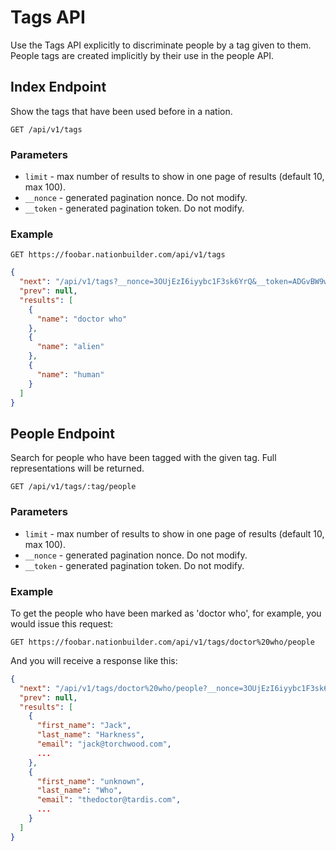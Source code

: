 Tags API
========
Use the Tags API explicitly to discriminate people by a tag given to them.  People tags are created implicitly by their use in the people API.

Index Endpoint
--------------
Show the tags that have been used before in a nation.

```
GET /api/v1/tags
```

### Parameters
* `limit` - max number of results to show in one page of results (default 10, max 100).
* `__nonce` - generated pagination nonce. Do not modify.
* `__token` - generated pagination token. Do not modify.

### Example

```
GET https://foobar.nationbuilder.com/api/v1/tags
```

```json
{
  "next": "/api/v1/tags?__nonce=3OUjEzI6iyybc1F3sk6YrQ&__token=ADGvBW9wM69kUiss1KqTIyVeQ5M6OwiL6ttexRFnHK9m",
  "prev": null,
  "results": [
    {
      "name": "doctor who"
    },
    {
      "name": "alien"
    },
    {
      "name": "human"
    }
  ]
}
```

People Endpoint
---------------
Search for people who have been tagged with the given tag.  Full representations will be returned.

```
GET /api/v1/tags/:tag/people
```

### Parameters
* `limit` - max number of results to show in one page of results (default 10, max 100).
* `__nonce` - generated pagination nonce. Do not modify.
* `__token` - generated pagination token. Do not modify.

### Example

To get the people who have been marked as 'doctor who', for example, you would issue this request:

```
GET https://foobar.nationbuilder.com/api/v1/tags/doctor%20who/people
```

And you will receive a response like this:

```json
{
  "next": "/api/v1/tags/doctor%20who/people?__nonce=3OUjEzI6iyybc1F3sk6YrQ&__token=ADGvBW9wM69kUiss1KqTIyVeQ5M6OwiL6ttexRFnHK9m",
  "prev": null,
  "results": [
    {
      "first_name": "Jack",
      "last_name": "Harkness",
      "email": "jack@torchwood.com",
      ...
    },
    {
      "first_name": "unknown",
      "last_name": "Who",
      "email": "thedoctor@tardis.com",
      ...
    }
  ]
}
```
